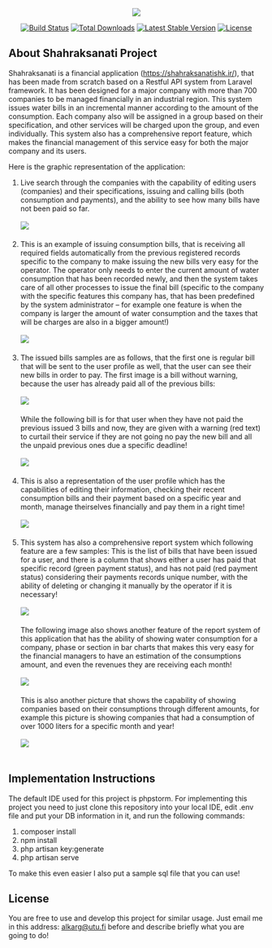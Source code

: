 <p align="center"><img src="https://laravel.com/assets/img/components/logo-laravel.svg"></p>

<p align="center">
<a href="https://travis-ci.org/laravel/framework"><img src="https://travis-ci.org/laravel/framework.svg" alt="Build Status"></a>
<a href="https://packagist.org/packages/laravel/framework"><img src="https://poser.pugx.org/laravel/framework/d/total.svg" alt="Total Downloads"></a>
<a href="https://packagist.org/packages/laravel/framework"><img src="https://poser.pugx.org/laravel/framework/v/stable.svg" alt="Latest Stable Version"></a>
<a href="https://packagist.org/packages/laravel/framework"><img src="https://poser.pugx.org/laravel/framework/license.svg" alt="License"></a>
</p>

## About Shahraksanati Project

Shahraksanati is a financial application (<a href="https://shahraksanatishk.ir/">https://shahraksanatishk.ir/</a>), that has been made from scratch based on a Restful API system from Laravel framework. It has been designed for a major company with more than 700 companies to be managed financially in an industrial region. This system issues water bills in an incremental manner according to the amount of the consumption. Each company also will be assigned in a group based on their specification, and other services will be charged upon the group, and even individually. This system also has a comprehensive report feature, which makes the financial management of this service easy for both the major company and its users.

Here is the graphic representation of the application:
1) Live search through the companies with the capability of editing users (companies) and their specifications, issuing and calling bills (both consumption and payments), and the ability to see how many bills have not been paid so far.
   <br><br> <img src="https://shahraksanatishk.ir/img/1.png"> <br><br>
2) This is an example of issuing consumption bills, that is receiving all required fields automatically from the previous registered records specific to the company to make issuing the new bills very easy for the operator. The operator only needs to enter the current amount of water consumption that has been recorded newly, and then the system takes care of all other processes to issue the final bill (specific to the company with the specific features this company has, that has been predefined by the system administrator – for example one feature is when the company is larger the amount of water consumption and the taxes that will be charges are also in a bigger amount!)
   <br><br> <img src="https://shahraksanatishk.ir/img/2.png"> <br><br>
3) The issued bills samples are as follows, that the first one is regular bill that will be sent to the user profile as well, that the user can see their new bills in order to pay. The first image is a bill without warning, because the user has already paid all of the previous bills:
   <br><br> <img src="https://shahraksanatishk.ir/img/6.png"> <br><br>
   While the following bill is for that user when they have not paid the previous issued 3 bills and now, they are given with a warning (red text) to curtail their service if they are not going no pay the new bill and all the unpaid previous ones due a specific deadline!
   <br><br> <img src="https://shahraksanatishk.ir/img/7.png"> <br><br>
4) This is also a representation of the user profile which has the capabilities of editing their information, checking their recent consumption bills and their payment based on a specific year and month, manage theirselves financially and pay them in a right time!
   <br><br> <img src="https://shahraksanatishk.ir/img/bill.jpg"> <br><br>
5) This system has also a comprehensive report system which following feature are a few samples:
   This is the list of bills that have been issued for a user, and there is a column that shows either a user has paid that specific record (green payment status), and has not paid (red payment status) considering their payments records unique number, with the ability of deleting or changing it manually by the operator if it is necessary!
   <br><br> <img src="https://shahraksanatishk.ir/img/5.png"> <br><br>
   The following image also shows another feature of the report system of this application that has the ability of showing water consumption for a company, phase or section in bar charts that makes this very easy for the financial managers to have an estimation of the consumptions amount, and even the revenues they are receiving each month!
   <br><br> <img src="https://shahraksanatishk.ir/img/3.png"> <br><br>
   This is also another picture that shows the capability of showing companies based on their consumptions through different amounts, for example this picture is showing companies that had a consumption of over 1000 liters for a specific month and year!
   <br><br> <img src="https://shahraksanatishk.ir/img/4.png"> <br><br>
## Implementation Instructions

The default IDE used for this project is phpstorm. For implementing this project you need to just clone this repository into your local IDE, edit .env file and put your DB information in it, and run the following commands:

1) composer install
2) npm install
3) php artisan key:generate
4) php artisan serve

To make this even easier I also put a sample sql file that you can use!



## License

You are free to use and develop this project for similar usage. Just email me in this address: alkarg@utu.fi before and describe briefly what you are going to do!
